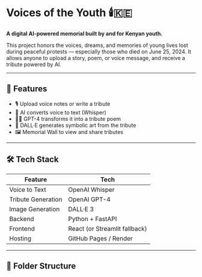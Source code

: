 # Voices of the Youth 🕯️🇰🇪

**A digital AI-powered memorial built by and for Kenyan youth.**

This project honors the voices, dreams, and memories of young lives lost during peaceful protests — especially those who died on June 25, 2024. It allows anyone to upload a story, poem, or voice message, and receive a tribute powered by AI.

---

## 🔮 Features

- 🎙️ Upload voice notes or write a tribute
- 📝 AI converts voice to text (Whisper)
- ✍🏽 GPT-4 transforms it into a tribute poem
- 🎨 DALL·E generates symbolic art from the tribute
- 🖼️ Memorial Wall to view and share tributes

---

## 🛠 Tech Stack

| Feature              | Tech                         |
|----------------------|------------------------------|
| Voice to Text        | OpenAI Whisper               |
| Tribute Generation   | OpenAI GPT-4                 |
| Image Generation     | DALL·E 3                     |
| Backend              | Python + FastAPI             |
| Frontend             | React (or Streamlit fallback)|
| Hosting              | GitHub Pages / Render        |

---

## 📁 Folder Structure


